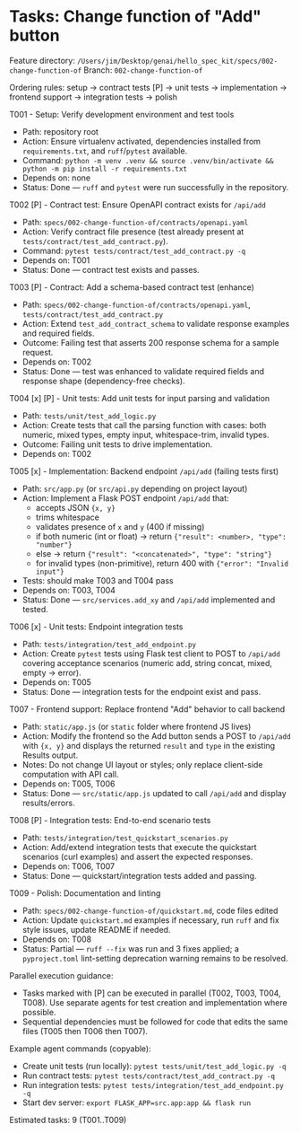 # Tasks: Change function of "Add" button

Feature directory: `/Users/jim/Desktop/genai/hello_spec_kit/specs/002-change-function-of`
Branch: `002-change-function-of`

Ordering rules: setup → contract tests [P] → unit tests → implementation → frontend support → integration tests → polish

T001 - Setup: Verify development environment and test tools
- Path: repository root
- Action: Ensure virtualenv activated, dependencies installed from `requirements.txt`, and `ruff`/`pytest` available.
- Command: `python -m venv .venv && source .venv/bin/activate && python -m pip install -r requirements.txt`
- Depends on: none
 - Status: Done — `ruff` and `pytest` were run successfully in the repository.

T002 [P] - Contract test: Ensure OpenAPI contract exists for `/api/add`
- Path: `specs/002-change-function-of/contracts/openapi.yaml`
- Action: Verify contract file presence (test already present at `tests/contract/test_add_contract.py`).
- Command: `pytest tests/contract/test_add_contract.py -q`
- Depends on: T001
 - Status: Done — contract test exists and passes.

T003 [P] - Contract: Add a schema-based contract test (enhance)
- Path: `specs/002-change-function-of/contracts/openapi.yaml`, `tests/contract/test_add_contract.py`
- Action: Extend `test_add_contract_schema` to validate response examples and required fields.
- Outcome: Failing test that asserts 200 response schema for a sample request.
- Depends on: T002
 - Status: Done — test was enhanced to validate required fields and response shape (dependency-free checks).

T004 [x] [P] - Unit tests: Add unit tests for input parsing and validation
- Path: `tests/unit/test_add_logic.py`
- Action: Create tests that call the parsing function with cases: both numeric, mixed types, empty input, whitespace-trim, invalid types.
- Outcome: Failing unit tests to drive implementation.
- Depends on: T002

T005 [x] - Implementation: Backend endpoint `/api/add` (failing tests first)
- Path: `src/app.py` (or `src/api.py` depending on project layout)
- Action: Implement a Flask POST endpoint `/api/add` that:
  - accepts JSON `{x, y}`
  - trims whitespace
  - validates presence of `x` and `y` (400 if missing)
  - if both numeric (int or float) → return `{"result": <number>, "type": "number"}`
  - else → return `{"result": "<concatenated>", "type": "string"}`
  - for invalid types (non-primitive), return 400 with `{"error": "Invalid input"}`
- Tests: should make T003 and T004 pass
- Depends on: T003, T004
 - Status: Done — `src/services.add_xy` and `/api/add` implemented and tested.

T006 [x] - Unit tests: Endpoint integration tests
- Path: `tests/integration/test_add_endpoint.py`
- Action: Create `pytest` tests using Flask test client to POST to `/api/add` covering acceptance scenarios (numeric add, string concat, mixed, empty -> error).
- Depends on: T005
 - Status: Done — integration tests for the endpoint exist and pass.

T007 - Frontend support: Replace frontend "Add" behavior to call backend
- Path: `static/app.js` (or `static` folder where frontend JS lives)
- Action: Modify the frontend so the Add button sends a POST to `/api/add` with `{x, y}` and displays the returned `result` and `type` in the existing Results output.
- Notes: Do not change UI layout or styles; only replace client-side computation with API call.
- Depends on: T005, T006
 - Status: Done — `src/static/app.js` updated to call `/api/add` and display results/errors.

T008 [P] - Integration tests: End-to-end scenario tests
- Path: `tests/integration/test_quickstart_scenarios.py`
- Action: Add/extend integration tests that execute the quickstart scenarios (curl examples) and assert the expected responses.
- Depends on: T006, T007
 - Status: Done — quickstart/integration tests added and passing.

T009 - Polish: Documentation and linting
- Path: `specs/002-change-function-of/quickstart.md`, code files edited
- Action: Update `quickstart.md` examples if necessary, run `ruff` and fix style issues, update README if needed.
- Depends on: T008
 - Status: Partial — `ruff --fix` was run and 3 fixes applied; a `pyproject.toml` lint-setting deprecation warning remains to be resolved.

Parallel execution guidance:
- Tasks marked with [P] can be executed in parallel (T002, T003, T004, T008). Use separate agents for test creation and implementation where possible.
- Sequential dependencies must be followed for code that edits the same files (T005 then T006 then T007).

Example agent commands (copyable):
- Create unit tests (run locally): `pytest tests/unit/test_add_logic.py -q`
- Run contract tests: `pytest tests/contract/test_add_contract.py -q`
- Run integration tests: `pytest tests/integration/test_add_endpoint.py -q`
- Start dev server: `export FLASK_APP=src.app:app && flask run`

Estimated tasks: 9 (T001..T009)
